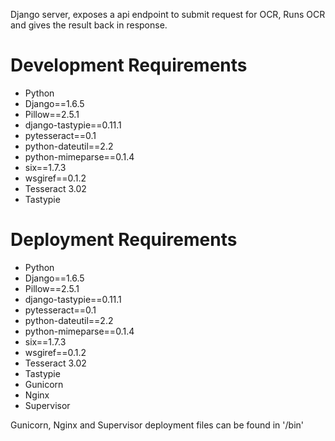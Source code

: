 Django server, exposes a api endpoint to submit request for OCR, Runs OCR and gives the result back in response.

Development Requirements
====
* Python
* Django==1.6.5
* Pillow==2.5.1
* django-tastypie==0.11.1
* pytesseract==0.1
* python-dateutil==2.2
* python-mimeparse==0.1.4
* six==1.7.3
* wsgiref==0.1.2
* Tesseract 3.02
* Tastypie

Deployment Requirements
====
* Python
* Django==1.6.5
* Pillow==2.5.1
* django-tastypie==0.11.1
* pytesseract==0.1
* python-dateutil==2.2
* python-mimeparse==0.1.4
* six==1.7.3
* wsgiref==0.1.2
* Tesseract 3.02
* Tastypie
* Gunicorn
* Nginx
* Supervisor

Gunicorn, Nginx and Supervisor deployment files can be found in '/bin'
